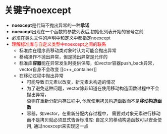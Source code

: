 # 关键字noexcept

- **noexcept**是代码不抛出异常的一种**承诺**
- **noexcept**出现在一个函数的参数列表后,初始化列表开始的冒号之前
- 必须在类头文件的声明中和定义中都指定noexcept
- <font color="red">理解标准库与自定义类型中noexcept之间的联系</font>
  - 标准库在程序员移动类对象时认为可能会抛出异常
  - 移动操作不抛出异常，但是抛出异常是允许的
  - 标准库**容器**能在异常发生时提供保障，如vector容器push_back异常，vector自身不会改变
    [[c++_container]]
  - 在移动过程中抛出异常
    - 可能导致旧元素以改变，新元素未构造的情况
    - 为了避免这种问题，vector除非知道在使用移动构造函数过程中不会抛出异常，  
      否则在重新分配内存过程中, 他就使用[拷贝构造函数](c++-copy-constructor.md)而不是**移动构造函数**
    - 容器，如vector，在重新分配内存过程中，
      需要对对象元素进行移动而不是拷贝就必须显式告诉标准库: 
      自定义的移动构造函数可以安全使用, 通过noexcept来实现这一点